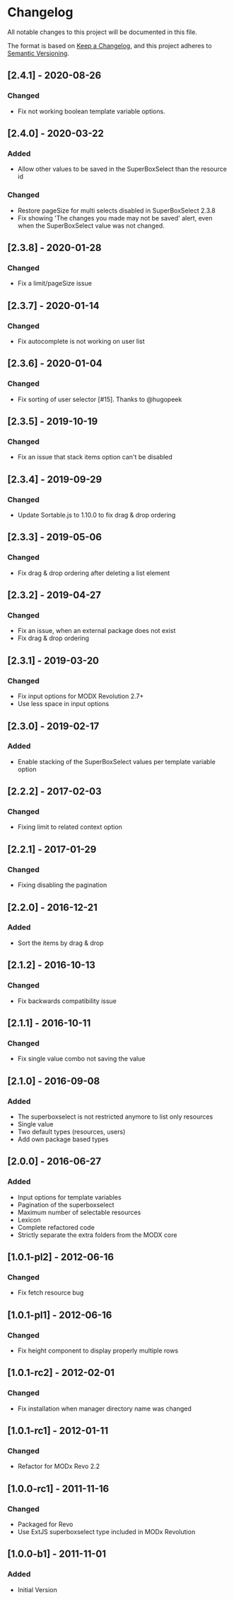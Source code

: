 # Changelog
All notable changes to this project will be documented in this file.

The format is based on [Keep a Changelog](https://keepachangelog.com/en/1.0.0/),
and this project adheres to [Semantic Versioning](https://semver.org/spec/v2.0.0.html).

## [2.4.1] - 2020-08-26
### Changed
- Fix not working boolean template variable options.

## [2.4.0] - 2020-03-22
### Added
- Allow other values to be saved in the SuperBoxSelect than the resource id
### Changed
- Restore pageSize for multi selects disabled in SuperBoxSelect 2.3.8
- Fix showing 'The changes you made may not be saved' alert, even when the SuperBoxSelect value was not changed.

## [2.3.8] - 2020-01-28
### Changed
- Fix a limit/pageSize issue

## [2.3.7] - 2020-01-14
### Changed
- Fix autocomplete is not working on user list

## [2.3.6] - 2020-01-04
### Changed
- Fix sorting of user selector [#15]. Thanks to @hugopeek

## [2.3.5] - 2019-10-19
### Changed
- Fix an issue that stack items option can't be disabled

## [2.3.4] - 2019-09-29
### Changed
- Update Sortable.js to 1.10.0 to fix drag & drop ordering

## [2.3.3] - 2019-05-06
### Changed
- Fix drag & drop ordering after deleting a list element

## [2.3.2] - 2019-04-27
### Changed
- Fix an issue, when an external package does not exist
- Fix drag & drop ordering

## [2.3.1] - 2019-03-20
### Changed
- Fix input options for MODX Revolution 2.7+
- Use less space in input options

## [2.3.0] - 2019-02-17
### Added
- Enable stacking of the SuperBoxSelect values per template variable option

## [2.2.2] - 2017-02-03
### Changed
- Fixing limit to related context option

## [2.2.1] - 2017-01-29
### Changed
- Fixing disabling the pagination

## [2.2.0] - 2016-12-21
### Added
- Sort the items by drag & drop

## [2.1.2] - 2016-10-13
### Changed
- Fix backwards compatibility issue

## [2.1.1] - 2016-10-11
### Changed
- Fix single value combo not saving the value

## [2.1.0] - 2016-09-08
### Added
- The superboxselect is not restricted anymore to list only resources
- Single value
- Two default types (resources, users)
- Add own package based types

## [2.0.0] - 2016-06-27
### Added
- Input options for template variables
- Pagination of the superboxselect
- Maximum number of selectable resources
- Lexicon
- Complete refactored code
- Strictly separate the extra folders from the MODX core

## [1.0.1-pl2] - 2012-06-16
### Changed
- Fix fetch resource bug

## [1.0.1-pl1] - 2012-06-16
### Changed
- Fix height component to display properly multiple rows

## [1.0.1-rc2] - 2012-02-01
### Changed
- Fix installation when manager directory name was changed

## [1.0.1-rc1] - 2012-01-11
### Changed
- Refactor for MODx Revo 2.2

## [1.0.0-rc1] - 2011-11-16
### Changed
- Packaged for Revo
- Use ExtJS superboxselect type included in MODx Revolution

## [1.0.0-b1] - 2011-11-01
### Added
- Initial Version
